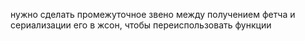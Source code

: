 нужно сделать промежуточное звено между получением фетча и сериализации его в жсон, чтобы переиспользовать функции 
